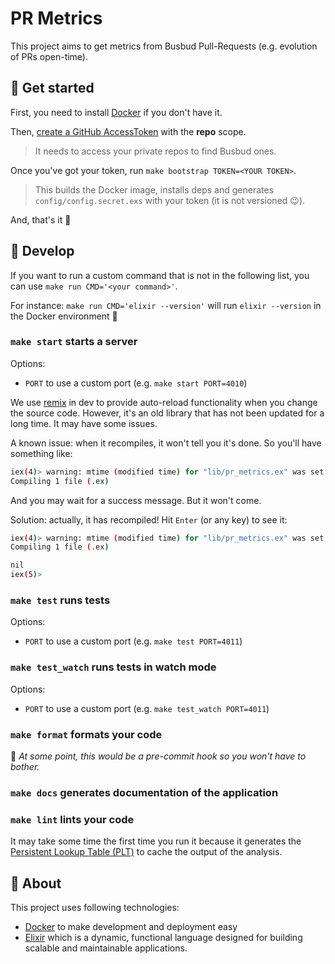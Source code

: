 # PR Metrics

This project aims to get metrics from Busbud Pull-Requests (e.g. evolution of PRs open-time).

## 👣 Get started

First, you need to install [Docker](https://docs.docker.com/install/) if you don't have it.

Then, [create a GitHub AccessToken](https://blog.github.com/2013-05-16-personal-api-tokens/) with the **repo** scope.

> It needs to access your private repos to find Busbud ones.

Once you've got your token, run `make bootstrap TOKEN=<YOUR TOKEN>`.

> This builds the Docker image, installs deps and generates `config/config.secret.exs` with your token (it is not versioned 😉).

And, that's it 👐

## 🏃 Develop

If you want to run a custom command that is not in the following list, you can use `make run CMD='<your command>'`.

For instance: `make run CMD='elixir --version'` will run `elixir --version` in the Docker environment 🚢

### `make start` starts a server

Options:

* `PORT` to use a custom port (e.g. `make start PORT=4010`)

We use [remix](https://github.com/AgilionApps/remix) in dev to provide auto-reload functionality when you change the source code.
However, it's an old library that has not been updated for a long time. It may have some issues.

A known issue: when it recompiles, it won't tell you it's done. So you'll have something like:

```sh
iex(4)> warning: mtime (modified time) for "lib/pr_metrics.ex" was set to the future, resetting tonow
Compiling 1 file (.ex)
```

And you may wait for a success message. But it won't come.

Solution: actually, it has recompiled! Hit `Enter` (or any key) to see it:

```sh
iex(4)> warning: mtime (modified time) for "lib/pr_metrics.ex" was set to the future, resetting tonow
Compiling 1 file (.ex)

nil
iex(5)>
```

### `make test` runs tests

Options:

* `PORT` to use a custom port (e.g. `make test PORT=4011`)

### `make test_watch` runs tests in watch mode

Options:

* `PORT` to use a custom port (e.g. `make test_watch PORT=4011`)

### `make format` formats your code

💁 _At some point, this would be a pre-commit hook so you won't have to bother._

### `make docs` generates documentation of the application

### `make lint` lints your code

It may take some time the first time you run it because it generates the [Persistent Lookup Table (PLT)](https://hexdocs.pm/dialyxir/readme.html#with-explaining-stuff) to cache the output of the analysis.

## 💁 About

This project uses following technologies:

* [Docker](https://docs.docker.com/) to make development and deployment easy
* [Elixir](https://elixir-lang.org/) which is a dynamic, functional language designed for building scalable and maintainable applications.
